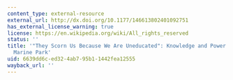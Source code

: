 ```yaml
---
content_type: external-resource
external_url: http://dx.doi.org/10.1177/146613802401092751
has_external_license_warning: true
license: https://en.wikipedia.org/wiki/All_rights_reserved
status: ''
title: '"They Scorn Us Because We Are Uneducated": Knowledge and Power in a Tanzanian
  Marine Park'
uid: 6639dd6c-ed32-4ab7-95b1-1442fea12555
wayback_url: ''
---
```


